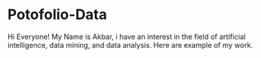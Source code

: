 # Potofolio-Data
Hi Everyone! My Name is Akbar, i have an interest in the field of artificial intelligence, data mining, and data analysis. Here are example of my work.
